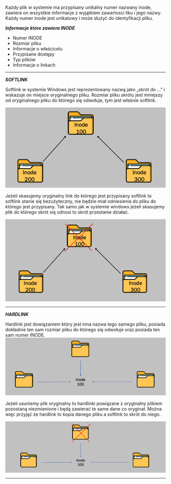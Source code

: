 Każdy plik w systemie ma przypisany unikalny numer nazwany inode, zawiera on wszystkie informacje z wyjątkiem zawartosci liku i jego nazwy. Każdy numer inode jest unikatowy i może służyć do identyfikacji pliku. 

***Informacje które zawiera INODE***
- Numer INODE
- Rozmiar pliku
- Informacje o właścicelu
- Przypisane dostępy
- Typ plików
- Informacje o linkach 
___
***SOFTLINK***

Softlink w systemie Windows jest reprezentowany nazwą jako „skrót do ...” i wskazuje on miejsce oryginalnego pliku. Rozmiar pliku skrótu jest mniejszy od oryginalnego pliku do którego się odwołuje, tym jest właśnie softlink. 

![INODE](/grafiki/2_06_1_inode1.png)


Jeżeli skasujemy oryginalny link do którego jest przypisany softlink to softlink stanie się bezużyteczny, nie będzie miał odniesienia do pliku do którego jest przypisany. Tak samo jak w systemie windows jeżeli skasujemy plik do którego skrót się odnosi to skrót przestanie działać.

![INODE](/grafiki/2_06_1_inode2.png)
___
***HARDLINK***

Hardlink jest dowiązaniem który jest inna nazwa tego samego pliku, posiada dokładnie ten sam rozmiar pliku do którego się odwołuje oraz posiada ten sam numer INODE. 
![INODE](/grafiki/2_06_1_inode3.png)

Jeżeli usuniemy plik oryginalny to hardlinki powiązane z oryginalny plikiem pozostaną niezmienione i będą zawierać te same dane co oryginał. Można więc przyjąć że hardlink to kopia danego pliku a softlink to skrót do niego.

![INODE](/grafiki/2_06_1_inode4.png)
___


